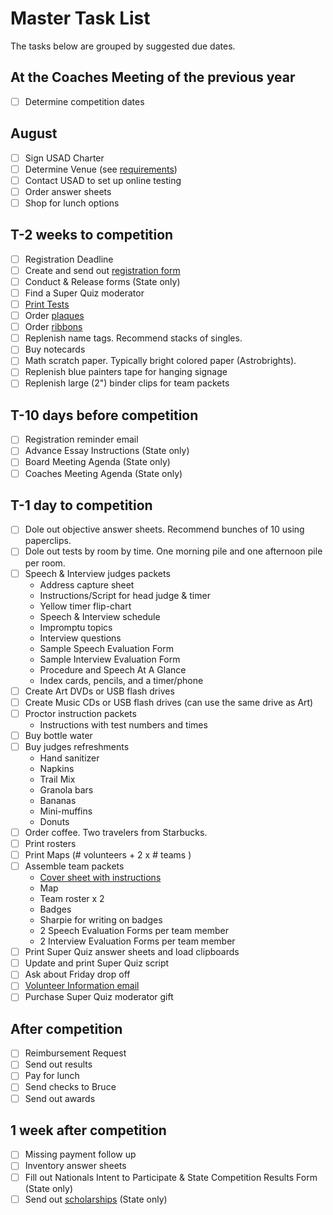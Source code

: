 # Master Task List

The tasks below are grouped by suggested due dates.

## At the Coaches Meeting of the previous year

- [ ] Determine competition dates

## August

- [ ] Sign USAD Charter
- [ ] Determine Venue (see [requirements](Competition.md#requirements))
- [ ] Contact USAD to set up online testing
- [ ] Order answer sheets
- [ ] Shop for lunch options

## T-2 weeks to competition

- [ ] Registration Deadline
- [ ] Create and send out [registration form](Registration.md)
- [ ] Conduct & Release forms (State only)
- [ ] Find a Super Quiz moderator
- [ ] [Print Tests](TestPrep.md)
- [ ] Order [plaques](Awards.md#plaques)
- [ ] Order [ribbons](Awards.md#ribbons)
- [ ] Replenish name tags. Recommend stacks of singles.
- [ ] Buy notecards
- [ ] Math scratch paper. Typically bright colored paper (Astrobrights).
- [ ] Replenish blue painters tape for hanging signage
- [ ] Replenish large (2") binder clips for team packets

## T-10 days before competition

- [ ] Registration reminder email
- [ ] Advance Essay Instructions (State only)
- [ ] Board Meeting Agenda (State only)
- [ ] Coaches Meeting Agenda (State only)

## T-1 day to competition

- [ ] Dole out objective answer sheets. Recommend bunches of 10 using paperclips.
- [ ] Dole out tests by room by time. One morning pile and one afternoon pile per room.
- [ ] Speech & Interview judges packets
  - Address capture sheet
  - Instructions/Script for head judge & timer
  - Yellow timer flip-chart
  - Speech & Interview schedule
  - Impromptu topics
  - Interview questions
  - Sample Speech Evaluation Form
  - Sample Interview Evaluation Form
  - Procedure and Speech At A Glance
  - Index cards, pencils, and a timer/phone
- [ ] Create Art DVDs or USB flash drives
- [ ] Create Music CDs or USB flash drives (can use the same drive as Art)
- [ ] Proctor instruction packets
  - Instructions with test numbers and times
- [ ] Buy bottle water
- [ ] Buy judges refreshments
  - Hand sanitizer
  - Napkins
  - Trail Mix
  - Granola bars
  - Bananas
  - Mini-muffins
  - Donuts
- [ ] Order coffee. Two travelers from Starbucks.
- [ ] Print rosters
- [ ] Print Maps (# volunteers + 2 x # teams )
- [ ] Assemble team packets
  - [Cover sheet with instructions](TeamPackets.md)
  - Map
  - Team roster x 2
  - Badges
  - Sharpie for writing on badges
  - 2 Speech Evaluation Forms per team member
  - 2 Interview Evaluation Forms per team member
- [ ] Print Super Quiz answer sheets and load clipboards
- [ ] Update and print Super Quiz script
- [ ] Ask about Friday drop off
- [ ] [Volunteer Information email](Volunteers.md)
- [ ] Purchase Super Quiz moderator gift

## After competition

- [ ] Reimbursement Request
- [ ] Send out results
- [ ] Pay for lunch
- [ ] Send checks to Bruce
- [ ] Send out awards

## 1 week after competition

- [ ] Missing payment follow up
- [ ] Inventory answer sheets
- [ ] Fill out Nationals Intent to Participate & State Competition Results Form (State only)
- [ ] Send out [scholarships](Scholarships.md) (State only)
